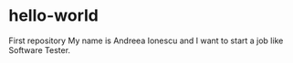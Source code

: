 # hello-world
First repository
My name is Andreea Ionescu and I want to start a job like Software Tester.
